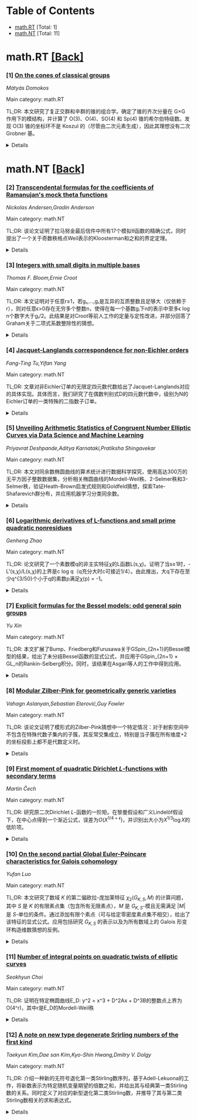 <div id=toc></div>

# Table of Contents

- [math.RT](#math.RT) [Total: 1]
- [math.NT](#math.NT) [Total: 11]


<div id='math.RT'></div>

# math.RT [[Back]](#toc)

### [1] [On the cones of classical groups](https://arxiv.org/abs/2509.03223)
*Mátyás Domokos*

Main category: math.RT

TL;DR: 本文研究了复正交群和辛群的锥的组合学。确定了锥的齐次分量在 G×G 作用下的模结构，并计算了 O(3)、O(4)、SO(4) 和 Sp(4) 锥的希尔伯特级数。发现 O(3) 锥的坐标环不是 Koszul 的（尽管由二次元素生成），因此其理想没有二次 Grobner 基。


<details>
  <summary>Details</summary>
Motivation: 研究复正交群或辛群 G 对应的锥的代数结构（坐标环）。该锥是仿射 G×G-簇，其坐标环是有限生成分次交换代数，需分析其齐次分量的模分解并计算希尔伯特级数。

Method: 组合方法：先确定齐次分量的 G×G-模结构，基于此计算 O(3)、O(4)、SO(4) 和 Sp(4) 锥坐标环的希尔伯特级数。通过希尔伯特级数和环的性质（如 Koszul 性）推断理想性质。

Result: 1. 确定了锥齐次分量的 G×G-模结构；2. 计算了 O(3)、O(4)、SO(4) 和 Sp(4) 锥的希尔伯特级数；3. 证明 O(3) 锥坐标环非 Koszul（尽管由二次元素生成），故其理想无二次 Grobner 基。

Conclusion: 复正交群和辛群锥的组合结构可通过模分解和希尔伯特级数刻画。O(3) 锥坐标环的非 Koszul 性表明其理想结构复杂（二次生成但无二次 Grobner 基），为后续研究提供新方向。

Abstract: The cone of a classical group $G$ is an affine $G\times G$-variety. The aim
of this note is to initiate its combinatorial study in the cases when $G$ is
the complex orthogonal or symplectic group. The coordinate ring of the cone of
$G$ is a finitely generated commutative graded algebra. First the $G\times
G$-module structure of its homogeneous components is determined. This is used
to compute the Hilbert series of this coordinate ring in the cases when $G$ is
the orthogonal group $\mathrm{O}(3)$, $\mathrm{O}(4)$, the special orthogonal
group $\mathrm{SO}(4)$, and when $G$ is the symplectic group $\mathrm{Sp}(4)$.
It is concluded that the coordinate ring of the cone of $\mathrm{O}(3)$ is not
Koszul, hence the vanishing ideal of this cone has no quadratic Gr\"obner basis
(although it is minimally generated by quadratic elements).

</details>


<div id='math.NT'></div>

# math.NT [[Back]](#toc)

### [2] [Transcendental formulas for the coefficients of Ramanujan's mock theta functions](https://arxiv.org/abs/2509.02777)
*Nickolas Andersen,Gradin Anderson*

Main category: math.NT

TL;DR: 该论文证明了拉马努金最后信件中所有17个模拟θ函数的精确公式，同时提出了一个关于奇数秩格点Weil表示的Kloosterman和之和的界定定理。


<details>
  <summary>Details</summary>
Motivation: 拉马努金在1920年给哈代的最后信件中提出了17个模拟θ函数，其中最为著名的是第三阶函数f(q)。虽然安德鲁斯在1964年改进了德拉戈内特的结果，给出了f(q)系数的渐近公式并推测了精确公式，但该猜想四十年后才由布林克曼和小野证明。本文旨在为17个函数全部提供精确公式证明。

Method: 作者在证明过程中建立了广义定理，界定了附着于奇数秩格点的Weil表示的Kloosterman和之和的范围。

Result: 成功推导出全部17个模拟θ函数的精确系数公式，同时完善了Kloosterman和的理论框架。

Conclusion: 研究不仅解决了拉马努金遗留的著名问题，还通过构建奇数秩格点的技术框架为模拟θ函数理论提供了新工具。

Abstract: Ramanujan's 1920 last letter to Hardy contains seventeen examples of mock
theta functions which he organized into three "orders." The most famous of
these is the third-order function $f(q)$ which has received the most attention
of any individual mock theta function in the intervening century. In 1964,
Andrews--improving on a result of Dragonette--gave an asymptotic formula for
the coefficients of $f(q)$ and conjectured an exact formula for the
coefficients: a conditionally convergent series that closely resembles the
Hardy-Ramanujan-Rademacher formula for the partition function. To prove that
the conjectured series converges, it is necessary to carefully measure the
cancellation among the Kloosterman sums appearing in the formula. Andrews'
conjecture was proved four decades later by Bringmann and Ono. Here we prove
exact formulas for all seventeen of the mock theta functions appearing in
Ramanujan's last letter. Along the way, we prove a general theorem bounding
sums of Kloosterman sums for the Weil representation attached to a lattice of
odd rank.

</details>


### [3] [Integers with small digits in multiple bases](https://arxiv.org/abs/2509.02835)
*Thomas F. Bloom,Ernie Croot*

Main category: math.NT

TL;DR: 本文证明对于任意r≥1，若g₁,…,gᵣ是互异的互质整数且足够大（仅依赖于r），则对任意ϵ>0存在无穷多个整数n，使得在每一个基数gᵢ下n的表示中至多ϵ log n个数字大于gᵢ/2。此结果是对Croot等前人工作的定量与定性改进，并部分回答了Graham关于二项式系数整除性的猜想。


<details>
  <summary>Details</summary>
Motivation: 探讨多基数下整数n的表示中同时包含大量小数字的可能性，改进Croot等人关于小数字同时性的定量与定性结果，并回应Graham关于组合数整除性的猜想。

Method: 通过分析各基数下数字系统的特性，构造满足条件的整数n。具体利用互质基数系统的独立性及概率方法，证明存在无穷多n在所有给定基数g_i下绝大多数数字不超过g_i/2。

Result: 对于任意r个足够大的互异互质基数和对任意ϵ>0，存在无穷多个整数n，其在每个基数g_i下的数字表示中只有不超过ϵ log n个数字大于g_i/2。该结论在数字尺寸和同时基数数量上超越以往研究。

Conclusion: 该定理为多基数下小数字同时存在性提供了新上界，定量优于前人工作；由此导出的组合数整除性质部分解决了Graham猜想，展现理论价值。

Abstract: We show that, for any $r\geq 1$, if $g_1,\ldots,g_r$ are distinct coprime
integers, sufficiently large depending only on $r$, then for any $\epsilon>0$
there are infinitely many integers $n$ such that all but $\epsilon \log n$ of
the digits of $n$ are $\leq g_i/2$ in base $g_i$ for all $1\leq i\leq r$. In
other words, for any fixed large bases, there are infinitely many $n$ such that
almost all of the digits of $n$ are small in all bases simultaneously. This is
both a quantitative and qualitative improvement over previous work of Croot,
Mousavi, and Schmidt. As a consequence, we obtain a weak answer to a conjecture
of Graham concerning divisibility of $\binom{2n}{n}$.

</details>


### [4] [Jacquet-Langlands correspondence for non-Eichler orders](https://arxiv.org/abs/2509.02985)
*Fang-Ting Tu,Yifan Yang*

Main category: math.NT

TL;DR: 文章对非Eichler订单的无限定四元数代数给出了Jacquet-Langlands对应的具体实现。具体而言，我们研究了在偶数判别式D的四元数代数中，级别为N的Eichler订单的一类特殊的二指数子订单。


<details>
  <summary>Details</summary>
Motivation: Jacquet-Langlands对应关系在自守形式上建立了不同算术群之间的重要桥梁。这项工作旨在对无限定四元数代数中非Eichler订单的具体情形提供明确定义，从而加深对四元数代数的理解，同时填补了相关领域的空白。

Method: 使用了一种具体实现技术，将Jacquet-Langlands对应关系应用于非Eichler订单的情景。重点研究了在偶数判别式D的四元数代数中，Eichler订单级别为N的一种特殊二指数子订单，通过具体方法实现了该对应关系。

Result: 研究成功地给出了针对特定非Eichler订单的Jacquet-Langlands对应的具体实现。这一结果为在无限定四元数代数中建立类似对应关系提供了技术路径，为研究这类代数的自守形式作出了贡献。

Conclusion: 对于在无限定四元数代数中具有特定属性的非Eichler订单，Jacquet-Langlands对应关系可以被具体实现。该工作不仅提供了具体的数学构造，还为更一般情况下的相关研究提供了理论和技术参考。

Abstract: In this note, we give a concrete realization of the Jacquet-Langlands
correspondence for non-Eichler orders of indefinite quaternion algebras defined
over $\mathbb Q$. To be more precise, we consider a special type of index-two
suborder of the Eichler order of level $N$ in the quaternion algebra with an
even discriminant $D$.

</details>


### [5] [Unveiling Arithmetic Statistics of Congruent Number Elliptic Curves via Data Science and Machine Learning](https://arxiv.org/abs/2509.03129)
*Priyavrat Deshpande,Aditya Karnataki,Pratiksha Shingavekar*

Main category: math.NT

TL;DR: 本文对同余数椭圆曲线的算术统计进行数据科学探究，使用高达300万的无平方因子整数数据集，分析相关椭圆曲线的Mordell-Weil秩、2-Selmer秩和3-Selmer秩，验证Heath-Brown启发式规则和Goldfeld猜想，探索Tate-Shafarevich群分布，并应用机器学习分类同余数。


<details>
  <summary>Details</summary>
Motivation: 经验证Heath-Brown启发式规则和Goldfeld猜想在同余数椭圆曲线中的表现，通过大规模数据分析秩分布规律，并探索机器学习在数论问题分类中的应用潜力。

Method: 1. 对平方自由整数D≤300万生成椭圆曲线E_D:y²=x³-D²x
2. 计算并统计Mordell-Weil秩、2/3-Selmer秩及解析秩分布
3. 验证模8同余类与2-Selmer秩分布的Heath-Brown预测
4. 检验Goldfeld猜想（秩0/1比例50/50）的符合程度
5. 探索Tate-Shafarevich群的2/3挠部分渐近分布假设
6. 应用机器学习模型基于椭圆曲线算术性质分类同余数

Result: 1. 证实Heath-Brown启发式对2-Selmer秩分布的预测
2. 严格验证Goldfeld猜想（秩0/1比例符合50/50）
3. 首次发现3-Selmer秩和Mordell-Weil秩的统计分布特征
4. Frobenius迹平均趋零且无murmuration模式
5. 机器学习模型能有效区分同余数与非同余数

Conclusion: 大规模计算验证了同余数椭圆曲线核心猜想，揭示了新统计规律，并证明机器学习可辅助数论研究。该方法为解析数论提供了新范式。

Abstract: This article presents a comprehensive data-scientific investigation into the
arithmetic statistics of congruent number elliptic curves, leveraging a dataset
of square-free integers up to $3$ million. We analyze the Mordell-Weil ranks,
2-Selmer ranks, and 3-Selmer ranks of the corresponding elliptic curves $E_D:
y^2 = x^3 - D^2x$, where $D$ is a square-free number. Our study empirically
examines the Heath-Brown heuristics, which predict the distribution of
$2$-Selmer ranks as well as congruent numbers based on their residue modulo
$8$. In particular, offering statistical insights into the proportion of
numbers whose associated elliptic curves have positive rank. We provide a
rigorous verification of Goldfeld's Conjecture in this context, analyzing the
distribution of analytic ranks and demonstrating their alignment with the
conjectured $50/50$ split for ranks $0$ and $1$. Furthermore, we explore the
conjectural asymptotic distribution of $2-$ and $3$-torsion part of the
Tate-Shafarevich group of these curves. Based on empirical evidence, we also
suggest potential statistical distribution of $3$-Selmer and Mordell-Weil
ranks. We also examine the averages of Frobenius traces and observe that they
tend to zero without exhibiting any murmuration-like patterns.
  In addition to these number-theoretic analyses, we apply machine learning
techniques to classify and predict congruent numbers, exploring the efficacy of
computational methods in distinguishing congruent from non-congruent numbers
based on the arithmetic properties of elliptic curves. This interdisciplinary
approach blends advanced number theory with modern data science, providing
empirical support for conjectures as well as discovery of new patterns.

</details>


### [6] [Logarithmic derivatives of L-functions and small prime quadratic nonresidues](https://arxiv.org/abs/2509.03157)
*Genheng Zhao*

Main category: math.NT

TL;DR: 论文研究了一个素数模q的非主实特征χ的L函数L(s,χ)。证明了当s≥1时，-L'(s,χ)/L(s,χ)的上界是c log q（q充分大时c可接近1/4）。由此推出，大q下存在至少q^{3/50}个小于q的素数p满足χ(p) = -1。


<details>
  <summary>Details</summary>
Motivation: 探索非主实特征χ对应的L函数L(s,χ)在特定条件下导数的负比例的上界估计，并由此推导素数分布的性质。具体而言，研究当s取大于等于1的实数时，-L'(s,χ)/L(s,χ)上界的优化问题及其在素数分布中的推论。

Method: 数学推导和分析方法。通过研究L函数L(s,χ)及其导数，在特定区间（s≥1）上建立不等式关系。假设q充分大，证明上界中的常数c可取接近1/4的数值。

Result: 主要结论：设χ为模素数q的非主实特征，则对任意s≥1，有-L'(s,χ)/L(s,χ) ≤ c log q（c→1/4当q→∞）。由此直接导出推论：存在至少q^{3/50}个小于q的素数p满足χ(p) = -1（对所有充分大的q成立）。

Conclusion: 该工作优化了L函数在s≥1时导数的界，显著降低了常数c值（传统方法通常为1/2，现改进至接近1/4）。这在素数分布中的应用进一步强化了非主特征下符号为-1的素数密度的定量估计，为解析数论中相关问题的研究提供了新工具。

Abstract: Let $\chi$ be a real non-principal character modulo a prime $q$ and
$L(s,\chi)$ be the corresponding $L$-function. We prove that for any real
number $s\geq 1$ there holds $$ -\frac{L'(s,\chi )}{L(s,\chi)}\leq c \log q,$$
where $c$ can be taken arbitrarily close to $1/4$ if we assume $q$ is
sufficiently large depending upon it. As a consequence, for all large $q$,
there are at least $q^{3/50}$ primes $p$ smaller than $q$ such that
$\chi(p)=-1$.

</details>


### [7] [Explicit formulas for the Bessel models: odd general spin groups](https://arxiv.org/abs/2509.03278)
*Yu Xin*

Main category: math.NT

TL;DR: 本文扩展了Bump、Friedberg和Furusawa关于GSpin_{2n+1}的Bessel模型的结果，给出了未分歧Bessel函数的显式公式，并应用于GSpin_{2n+1} × GL_n的Rankin-Selberg积分。同时，该结果在Asgari等人的工作中得到应用。


<details>
  <summary>Details</summary>
Motivation: 推广Bump、Friedberg和Furusawa关于GSpin_{2n+1}的Bessel模型结果，为未分歧Bessel函数提供显式公式，并将其应用于Rankin-Selberg积分，同时在局部计算上支持其他研究者的工作。

Method: 利用非阿基米德局部域理论，研究GSpin_{2n+1}群上的Bessel模型，推导未分歧Bessel函数的显式公式，并构建GSpin_{2n+1} × GL_n的Rankin-Selberg积分全局形式。

Result: 获得了未分歧Bessel函数的显式公式；证明了这些公式在Rankin-Selberg积分中的适用性；计算了全局积分在'好位置'的局部因子。

Conclusion: 显式Bessel函数公式有效推广了前人结果，为GSpin_{2n+1} × GL_n的L函数提供了新的Rankin-Selberg积分构造，且局部因子计算结果直接支持了Asgari等人的未分歧计算工作。

Abstract: Let $F$ be a non-archimedean local field of characteristic zero. In this
work, we study the Bessel model for $\GSpin_{2n+1}$, extending a result of
Bump, Friedberg and Furusawa. In particular, we obtain explicit formulas for
the unramified Bessel functions. These formulas have a global application to a
Rankin--Selberg integral of the $L$-function for $\GSpin_{2n+1} \times \GL_n$,
generalizing a construction of Furusawa. We compute the local factor of the
global integral at a good place. Moreover, a corollary of this computation
finds an application in a recent work of Asgari, Cogdell and Shahidi,
specifically in their unramified computation.

</details>


### [8] [Modular Zilber-Pink for geometrically generic varieties](https://arxiv.org/abs/2509.03160)
*Vahagn Aslanyan,Sebastian Eterović,Guy Fowler*

Main category: math.NT

TL;DR: 该论文证明了模形式的Zilber-Pink猜想中一个特定情况：对于射影空间中不包含在特殊代数子集内的子簇，其反常交集成立，特别是当子簇在所有维度+2的坐标投影上都不是代数定义时。


<details>
  <summary>Details</summary>
Motivation: Zilber-Pink猜想是数论和算术几何中的重要问题，涉及复杂乘法函数和异常交集理论。证明在模曲线幂空间中的这一情况，为全猜想提供支持。

Method: 通过研究模曲线上的特殊点分布及子簇的投影性质，利用排除异常代数子簇的假设条件（即无投影在dim V+2坐标上代数定义），结合unlikely intersections理论进行分析证明。

Result: 成功证明了在这些条件下，Zilber-Pink猜想成立。结果为模曲线幂空间的算术几何性质提供了新见解。

Conclusion: 该定理推广了现有结果，同时揭示了技术限制：要求子簇必须在所有维度+2的坐标上避免被代数定义。

Abstract: We prove that the modular Zilber--Pink conjecture (in Pink's formulation in
terms of unlikely intersections) holds for all subvarieties $V$ of $
\mathrm{Y}(1)^n$ for which no projection to any $\dim V + 2$ coordinates is
defined over the algebraic numbers.

</details>


### [9] [First moment of quadratic Dirichlet $L$-functions with secondary terms](https://arxiv.org/abs/2509.03197)
*Martin Čech*

Main category: math.NT

TL;DR: 研究原二次Dirichlet $L$-函数的一阶矩。在黎曼假设和广义Lindelöf假设下，在中心点得到一个渐近公式，误差为$O(X^{1/4+\epsilon})$，并识别出大小为$X^{1/3}\log X$的低阶项。


<details>
  <summary>Details</summary>
Motivation: 研究原二次Dirichlet $L$-函数的一阶矩的行为，以在特定假设下推导渐近公式。

Method: 假设黎曼假设和广义Lindelöf假设，利用分析技术推导中心点的渐近公式。

Result: 得到渐近公式，误差为$O(X^{1/4+\epsilon})$，并识别出大小为$X^{1/3}\log X$的低阶项。

Conclusion: 研究成功推导出原二次Dirichlet $L$-函数一阶矩的渐近公式，并明确了低阶项的影响。

Abstract: We study the first moment of primitive quadratic Dirichlet $L$-functions.
Assuming the Riemann hypothesis and the generalized Lindel\"of hypothesis, we
obtain an asymptotic formula at the central point with error
$O(X^{1/4+\epsilon})$, and identify lower-order terms of size $X^{1/3}\log X$.

</details>


### [10] [On the second partial Global Euler-Poincare characteristics for Galois cohomology](https://arxiv.org/abs/2509.03218)
*Yufan Luo*

Main category: math.NT

TL;DR: 本文研究了数域 $K$ 的第二偏欧拉-庞加莱特征 $χ_{2}(G_{K,S},M)$ 的计算问题，其中 $S$ 是 $K$ 的有限素点集（包含所有无限素点），$M$ 是 $G_{K,S}$-模且无需满足 $|M|$ 是 $S$-单位的条件。通过添加有限个素点（可与给定零密度素点集不相交），给出了该特征的显式公式。应用包括研究 $G_{K,S}$ 的表示以及为所有数域上的 Galois 形变环构造维数猜想的反例。


<details>
  <summary>Details</summary>
Motivation: 解决当有限 $G_{K,S}$-模 $M$ 的阶数不满足 $S$-单位条件时，如何计算 $χ_{2}(G_{K,S},M)$ 的问题。突破传统限制条件，构建更普适的计算框架。

Method: 采用添加有限个素点（确保与指定零密度素点集不相交）的技术手段，推导出显式公式 $χ_{2}(G_{K,S},M)$ 的表达式。

Result: 成功推导出不依赖 $|M|$ 为 $S$-单位条件的 $χ_{2}(G_{K,S},M)$ 显式公式，并将成果应用于：1) 探究 $G_{K,S}$ 的表示结构；2) 构造全数域范畴内 Galois 形变环维数猜想的反例。

Conclusion: 本文通过引入可调控的素点扩充技术，解决了非 $S$-单位阶数模的偏欧拉特征计算难题，相关公式对 Galois 群的表示研究具有显著价值，并且为 Galois 形变环理论中的基础猜想提供了全局性反例。

Abstract: Let $K$ be a number field, let $S$ be a finite set of primes of $K$
containing all archimedean primes, and let $G_{K,S}$ denote the Galois group of
the maximal extension of $K$ unramified outside $S$. In this paper, we study
the second partial Euler-Poincare characteristic $\chi_{2}(G_{K,S},M)$ for a
finite $G_{K,S}$-module $M$, without imposing the condition that the order of
$M$ is an $S$-unit. By adjoining a further finite set of primes of $K$, which
can be chosen to be disjoint from any prescribed set of primes of density zero,
we obtain an explicit formula for $\chi_{2}(G_{K,S},M)$. As an application, we
investigate the presentation of the Galois group $G_{K,S}$. Furthermore, we
construct counterexamples to the dimension conjecture for Galois deformation
rings over all number fields.

</details>


### [11] [Number of integral points on quadratic twists of elliptic curves](https://arxiv.org/abs/2509.03274)
*Seokhyun Choi*

Main category: math.NT

TL;DR: 证明在特定椭圆曲线E_D: y^2 = x^3 + D^2Ax + D^3B的整数点上界为O(4^r)，其中r是E_D的Mordell-Weil秩


<details>
  <summary>Details</summary>
Motivation: 研究二次扭变换的椭圆曲线E_D上整数点的数量。目标是建立当D充分大时整数点数量的上界

Method: 利用Mordell-Weil秩r的信息，证明对充分大的D，曲线E_D上整数点数量不超过O(4^r)

Result: 得到E_D上整数点的数量上限为O(4^r)，其中r是曲线E_D的Mordell-Weil秩，对充分大的D成立

Conclusion: 该论文为椭圆曲线E_D的整数点数量建立了基于其Mordell-Weil秩的有效上界

Abstract: We consider the integral points on the quadratic twists $E_D : y^2 =
x^3+D^2Ax+D^3B$ of the elliptic curve $E : y^2 = x^3+Ax+B$ over $\mathbb{Q}$.
For sufficiently large values of $D$, we prove that the number of integral
points on $E_D$ admits the upper bound $\ll 4^r$, where $r$ denotes the
Mordell-Weil rank of $E_D$.

</details>


### [12] [A note on new type degenerate Srirling numbers of the first kind](https://arxiv.org/abs/2509.03415)
*Taekyun Kim,Dae san Kim,Kyo-Shin Hwang,Dmitry V. Dolgy*

Main category: math.NT

TL;DR: 介绍一种新的无符号退化第一类Stirling数序列，基于Adell-Lekuona的工作，将新数表示为特定随机变量期望的倍数之和，并给出其与经典第一类Stirling数的关系。同时定义了对应的新型退化第二类Stirling数，并推导了其与第二类Stirling数相关的求和表达式。


<details>
  <summary>Details</summary>
Motivation: 基于Adell-Lekuona对经典第一类Stirling数的随机变量表示方法，扩展至退化情形，构建新型退化Stirling数序列并建立其与经典数的联系。

Method: 通过将新定义的无符号退化第一类Stirling数表达为特定随机变量期望的有限和，同时给出其与经典第一类Stirling数的有限和关系式。进而定义对应的退化第二类Stirling数，并推导其与经典第二类Stirling数的求和关系。

Result: 成功定义并表征了新型退化第一类和第二类Stirling数序列，建立了它们与经典Stirling数的显式关联公式，以及退化第一类Stirling数的随机变量表示形式。

Conclusion: 该工作扩展了Stirling数的退化理论框架，为组合数学中退化序列的研究提供了新的工具和表示方法，并建立了退化与经典Stirling数之间的系统性对应关系。

Abstract: We introduce a new sequence of unsigned degenerate Stirling numbers of the
first kind. Following the work of Adell-Lekuona, who represented unsigned
Stirling numbers of the first kind as multiples of the expectations of specific
random variables, we express our new numbers as finite sums of multiples of the
expectations of certain random variables. We also provide a representation of
these new numbers as finite sums involving the classical unsigned Stirling
numbers of the first kind. As an inversion formula, we define a corresponding
sequence of new type degenerate Stirling numbers of the second kind. We derive
expressions for these numbers as finite sums that involve the Stirling numbers
of the second kind.

</details>

